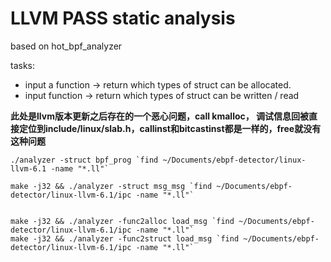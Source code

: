 # LLVM PASS static analysis

based on hot_bpf_analyzer

tasks:
- input a function -> return which types of struct can be allocated.
- input function -> return which types of struct can be written / read

**此处是llvm版本更新之后存在的一个恶心问题，call kmalloc， 调试信息回被直接定位到include/linux/slab.h，callinst和bitcastinst都是一样的，free就没有这种问题**


```
./analyzer -struct bpf_prog `find ~/Documents/ebpf-detector/linux-llvm-6.1 -name "*.ll"`

make -j32 && ./analyzer -struct msg_msg `find ~/Documents/ebpf-detector/linux-llvm-6.1/ipc -name "*.ll"`


make -j32 && ./analyzer -func2alloc load_msg `find ~/Documents/ebpf-detector/linux-llvm-6.1/ipc -name "*.ll"`
make -j32 && ./analyzer -func2struct load_msg `find ~/Documents/ebpf-detector/linux-llvm-6.1/ipc -name "*.ll"`
```